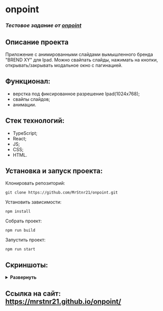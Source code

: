 # onpoint
### *Тестовое задание от [onpoint](https://onpoint.ru/)*

## Описание проекта
Приложение с анимированными слайдами вымышленного бренда "BREND XY" для Ipad. Можно свайпать слайды, нажимать на кнопки, открывать/закрывать модальное окно с пагинацией.

## Функционал:
- верстка под фиксированное разрешение Ipad(1024x768);
- свайпы слайдов;
- анимации.


## Стек технологий:
- TypeScript;
- React;
- JS;
- CSS;
- HTML.

## Установка и запуск проекта:

Клонировать репозиторий:

    git clone https://github.com/MrStnr21/onpoint.git

Установить зависимости:

    npm install

Собрать проект:

    npm run build

Запустить проект:

    npm run start

## Скриншоты:
<details><summary><b>Развернуть</b></summary>

![main-pahe](https://user-images.githubusercontent.com/104725482/232231048-02f5b55c-cb35-4c09-ba21-d027de8e5f32.png)
![message-page](https://user-images.githubusercontent.com/104725482/232231054-e3aa0c1c-6954-46ae-b98c-a9fd07d63580.png)
![advice-page](https://user-images.githubusercontent.com/104725482/232231056-83b981a9-782a-4904-88eb-063423d3e3b7.png)
![advice1-page](https://user-images.githubusercontent.com/104725482/232231058-cba274a0-9b50-461a-a554-f49971e85d38.png)

</details>

## Ссылка на сайт: https://mrstnr21.github.io/onpoint/
